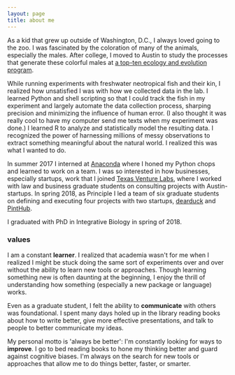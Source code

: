 ```yaml
---
layout: page
title: about me
---
```



As a kid that grew up outside of Washington, D.C., I always loved going to the zoo. I was fascinated by the coloration of many of the animals, especially the males. After college, I moved to Austin to study the processes that generate these colorful males at [a top-ten ecology and evolution program](https://cns.utexas.edu/eeb-graduate-program). 

While running experiments with freshwater neotropical fish and their kin, I realized how unsatisfied I was with how we collected data in the lab. I learned Python and shell scripting so that I could track the fish in my experiment and largely automate the data collection process, sharping precision and minimizing the influence of human error. (I also thought it was really cool to have my computer send me texts when my experiment was done.) I learned R to analyze and statistically model the resulting data. I recognized the power of harnessing millions of messy observations to extract something meaningful about the natural world. I realized this was what I wanted to do.

In summer 2017 I interned at [Anaconda](https://www.anaconda.com/) where I honed my Python chops and learned to work on a team. I was so interested in how businesses, especially startups, work that I joined [Texas Venture Labs](https://www.mccombs.utexas.edu/Centers/Texas-Venture-Labs), where I worked with law and business graduate students on consulting projects with Austin-startups. In spring 2018, as Principle I led a team of six graduate students on defining and executing four projects with two startups, [dearduck](http://www.dearduck.com/) and [PintHub](http://www.pinthub.com/).

I graduated with PhD in Integrative Biology in spring of 2018.

### values

I am a constant __learner__. I realized that academia wasn't for me when I realized I might be stuck doing the same sort of experiments over and over without the ability to learn new tools or approaches. Though learning something new is often daunting at the beginning, I enjoy the thrill of understanding how something (especially a new package or language) works.

Even as a graduate student, I felt the ability to __communicate__ with others was foundational. I spent many days holed up in the library reading books about how to write better, give more effective presentations, and talk to people to better communicate my ideas.

My personal motto is 'always be better': I'm constantly looking for ways to __improve__. I go to bed reading books to hone my thinking better and guard against cognitive biases. I'm always on the search for new tools or approaches that allow me to do things better, faster, or smarter. 
